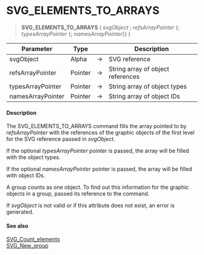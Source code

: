 # SVG_ELEMENTS_TO_ARRAYS

>**SVG_ELEMENTS_TO_ARRAYS** ( *svgObject* ; *refsArrayPointer* {; *typesArrayPointer* {; *namesArrayPointer*}} )

| Parameter | Type |  | Description |
| --- | --- | --- | --- |
| svgObject | Alpha | &#8594; | SVG reference |
| refsArrayPointer | Pointer | &#8594; | String array of object references |
| typesArrayPointer | Pointer | &#8594; | String array of object types |
| namesArrayPointer | Pointer | &#8594; | String array of object IDs |



#### Description 

The SVG\_ELEMENTS\_TO\_ARRAYS command fills the array pointed to by *refsArrayPointer* with the references of the graphic objects of the first level for the SVG reference passed in *svgObject*.

If the optional *typesArrayPointer* pointer is passed, the array will be filled with the object types.

If the optional *namesArrayPointer* pointer is passed, the array will be filled with object IDs.

A group counts as one object. To find out this information for the graphic objects in a group, passed its reference to the command.

If *svgObject* is not valid or if this attribute does not exist, an error is generated.

#### See also 

[SVG\_Count\_elements](SVG_Count_elements.md)  
[SVG\_New\_group](SVG_New_group.md)  